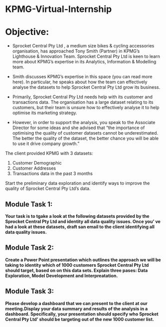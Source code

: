# KPMG-Virtual-Internship

# Objective:
* Sprocket Central Pty Ltd , a medium size bikes & cycling accessories organisation, has approached Tony Smith (Partner) in KPMG’s Lighthouse & Innovation Team. Sprocket Central Pty Ltd  is keen to learn more about KPMG’s expertise in its Analytics, Information & Modelling team. 

* Smith discusses KPMG’s expertise in this space (you can read more here). In particular, he speaks about how the team can effectively analyse the datasets to help Sprocket Central Pty Ltd grow its business.

* Primarily, Sprocket Central Pty Ltd needs help with its customer and transactions data. The organisation has a large dataset relating to its customers, but their team is unsure how to effectively analyse it to help optimise its marketing strategy. 

* However, in order to support the analysis, you speak to the Associate Director for some ideas and she advised that “the importance of optimising the quality of customer datasets cannot be underestimated. The better the quality of the dataset, the better chance you will be able to use it drive company growth.”

The client provided KPMG with 3 datasets:

1. Customer Demographic 
2. Customer Addresses
3. Transactions data in the past 3 months

Start the preliminary data exploration and identify ways to improve the quality of Sprocket Central Pty Ltd’s data.

## Module Task 1:
**Your task is to tgake a look at the following datasets provided by the Sprocket Central Pty Ltd and identity all data quality issues. Once you' ve had a look at these datasets, draft san email to the client identifying all data quality issues.**

## Module Task 2:
**Create a Power Point presentation which outlines the approach we will be taking to identity which of 1000 customers Sprocket Central Pty Ltd should target, based on on this data sets. Explain three pases: Data Exploration, Model Development and Interpreatation.**

## Module Task 3:
**Please develop a dashboard that we can present to the client at our meeting.Display your data summary and results of the analysis in a dashboard. Specifically, your presentation should specify who Sprocket Central Pty Ltd' should be targeting out of the new 1000 customer list.**
